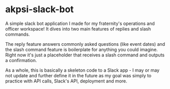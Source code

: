 # akpsi-slack-bot

A simple slack bot application I made for my fraternity's operations and officer workspace! It dives into two main features of replies and slash commands.

The reply feature answers commonly asked questions (like event dates) and the slash command feature is boilerplate for anything you could imagine. Right now it's just a placeholder that receives a slash command and outputs a confirmation.

As a whole, this is basically a skeleton code to a Slack app - I may or may not update and further define it in the future as my goal was simply to practice with API calls, Slack's API, deployment and more.
